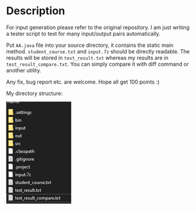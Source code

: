 # Description

For input generation please refer to the original repository. I am just writing a tester script to test for many input/output pairs automatically.

Put `AA.java` file into your source directory, it contains the static main method. `student_course.txt` and `input.7z` should be directly readable. The results will be stored in `test_result.txt` whereas my results are in `test_result_compare.txt`. You can simply compare it with diff command or another utility.

Any fix, bug report etc. are welcome. Hope all get 100 points :)

My directory structure:


![Directory Structure](https://github.com/afeser/ceng-443-hw3-output-generator/blob/main/tester/struct_dir.png?raw=true)
